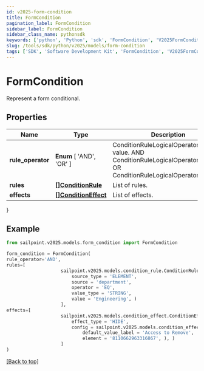 ```yaml
---
id: v2025-form-condition
title: FormCondition
pagination_label: FormCondition
sidebar_label: FormCondition
sidebar_class_name: pythonsdk
keywords: ['python', 'Python', 'sdk', 'FormCondition', 'V2025FormCondition']
slug: /tools/sdk/python/v2025/models/form-condition
tags: ['SDK', 'Software Development Kit', 'FormCondition', 'V2025FormCondition']
---
```


# FormCondition

Represent a form conditional.

## Properties

| Name | Type | Description | Notes |
| --- | --- | --- | --- |
| **rule_operator** | **Enum** [ 'AND', 'OR' ] | ConditionRuleLogicalOperatorType value. AND ConditionRuleLogicalOperatorTypeAnd OR ConditionRuleLogicalOperatorTypeOr | [optional] |
| **rules** | [**[]ConditionRule**](condition-rule) | List of rules. | [optional] |
| **effects** | [**[]ConditionEffect**](condition-effect) | List of effects. | [optional] |

}

## Example

```python
from sailpoint.v2025.models.form_condition import FormCondition

form_condition = FormCondition(
rule_operator='AND',
rules=[
                    sailpoint.v2025.models.condition_rule.ConditionRule(
                        source_type = 'ELEMENT',
                        source = 'department',
                        operator = 'EQ',
                        value_type = 'STRING',
                        value = 'Engineering', )
                    ],
effects=[
                    sailpoint.v2025.models.condition_effect.ConditionEffect(
                        effect_type = 'HIDE',
                        config = sailpoint.v2025.models.condition_effect_config.ConditionEffect_config(
                            default_value_label = 'Access to Remove',
                            element = '8110662963316867', ), )
                    ]
)

```

[[Back to top]](#)
